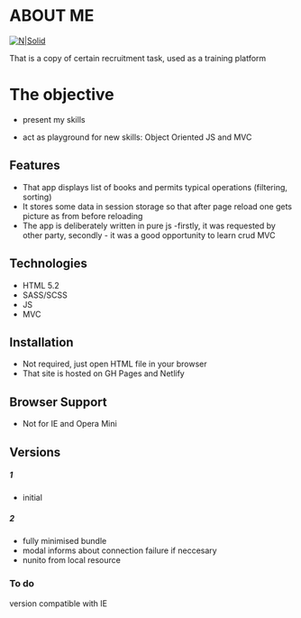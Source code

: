 # ABOUT ME

[![N|Solid](https://cldup.com/dTxpPi9lDf.thumb.png)](https://nodesource.com/products/nsolid)


That  is a copy of certain recruitment task, used as a training platform


# The objective

  
  - present my skills
  
  - act as playground for new skills: Object Oriented JS and MVC

## Features
 - That app displays list of books and permits typical operations (filtering, sorting)
 - It stores some data in session storage so that after page reload one gets picture as from before     reloading
 - The app is deliberately written in pure js -firstly, it was requested by other party, secondly -     it was a good opportunity to learn crud MVC
 

## Technologies
 - HTML 5.2
 - SASS/SCSS
 - JS
 - MVC


## Installation
- Not required, just open HTML file in your browser
- That site is hosted on GH Pages and Netlify 

## Browser Support

- Not for IE and Opera Mini



## Versions
##### 1 
- initial
##### 2
- fully minimised bundle
- modal informs about connection failure if neccesary
- nunito from local resource

### To do

version compatible with IE
